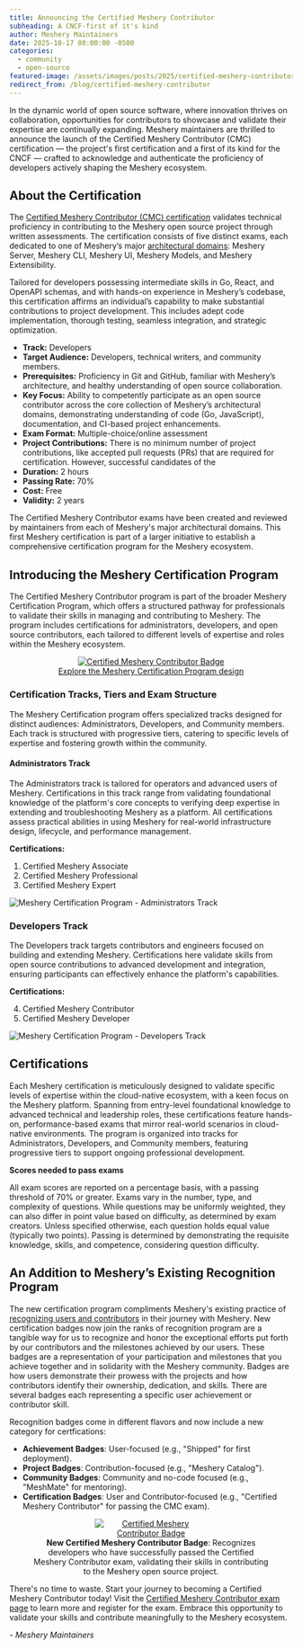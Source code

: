 ```yaml
---
title: Announcing the Certified Meshery Contributor
subheading: A CNCF-first of it's kind
author: Meshery Maintainers
date: 2025-10-17 08:00:00 -0500
categories: 
  - community
  - open-source
featured-image: /assets/images/posts/2025/certified-meshery-contributor/certified-meshery-contributor-hero.png
redirect_from: /blog/certified-meshery-contributor
---
```


In the dynamic world of open source software, where innovation thrives on collaboration, opportunities for contributors to showcase and validate their expertise are continually expanding. Meshery maintainers are thrilled to announce the launch of the Certified Meshery Contributor (CMC) certification — the project's first certification and a first of its kind for the CNCF — crafted to acknowledge and authenticate the proficiency of developers actively shaping the Meshery ecosystem.

## About the Certification

The [Certified Meshery Contributor (CMC) certification](https://cloud.meshery.io/academy/certifications/c5ada327-8a58-4c8a-b9fa-51b95696488c/certified-meshery-contributor) validates technical proficiency in contributing to the Meshery open source project through written assessments. The certification consists of five distinct exams, each dedicated to one of Meshery’s major [architectural domains](https://docs.meshery.io/architecture): Meshery Server, Meshery CLI, Meshery UI, Meshery Models, and Meshery Extensibility.

Tailored for developers possessing intermediate skills in Go, React, and OpenAPI schemas, and with hands-on experience in Meshery’s codebase, this certification affirms an individual’s capability to make substantial contributions to project development. This includes adept code implementation, thorough testing, seamless integration, and strategic optimization.

- **Track:** Developers
- **Target Audience:** Developers, technical writers, and community members.
- **Prerequisites:** Proficiency in Git and GitHub, familiar with Meshery’s architecture, and healthy understanding of open source collaboration.
- **Key Focus:** Ability to competently participate as an open source contributor across the core collection of Meshery’s architectural domains, demonstrating understanding of code (Go, JavaScript), documentation, and CI-based project enhancements.
- **Exam Format:** Multiple-choice/online assessment
- **Project Contributions:** There is no minimum number of project contributions, like accepted pull requests (PRs) that are required for certification. However, successful candidates of the
- **Duration:** 2 hours
- **Passing Rate:** 70%
- **Cost:** Free
- **Validity:** 2 years

The Certified Meshery Contributor exams have been created and reviewed by maintainers from each of Meshery's major architectural domains. This first Meshery certification is part of a larger initiative to establish a comprehensive certification program for the Meshery ecosystem.

## Introducing the Meshery Certification Program

The Certified Meshery Contributor program is part of the broader Meshery Certification Program, which offers a structured pathway for professionals to validate their skills in managing and contributing to Meshery. The program includes certifications for administrators, developers, and open source contributors, each tailored to different levels of expertise and roles within the Meshery ecosystem.

<div style="text-align: center;">
<a href="https://kanvas.new/extension/meshmap?catalog-design=c2141477-379b-432e-b47e-1c89600235a5"><img alt="Certified Meshery Contributor Badge" src="/assets/images/posts/2025/certified-meshery-contributor/meshery-certification-program.png" style="max-width:800px"  /></a><br />
<a href="https://kanvas.new/extension/meshmap?catalog-design=c2141477-379b-432e-b47e-1c89600235a5">Explore the Meshery Certification Program design</a>
</div>

### Certification Tracks, Tiers and Exam Structure

The Meshery Certification program offers specialized tracks designed for distinct audiences: Administrators, Developers, and Community members. Each track is structured with progressive tiers, catering to specific levels of expertise and fostering growth within the community.

#### Administrators Track

The Administrators track is tailored for operators and advanced users of Meshery. Certifications in this track range from validating foundational knowledge of the platform's core concepts to verifying deep expertise in extending and troubleshooting Meshery as a platform. All certifications assess practical abilities in using Meshery for real-world infrastructure design, lifecycle, and performance management.

**Certifications:**

1. Certified Meshery Associate  
2. Certified Meshery Professional  
3. Certified Meshery Expert

<img align="center" src="/assets/images/posts/2025/certified-meshery-contributor/administrators-track.png" alt="Meshery Certification Program - Administrators Track" style="max-width:800px" />

### Developers Track

The Developers track targets contributors and engineers focused on building and extending Meshery. Certifications here validate skills from open source contributions to advanced development and integration, ensuring participants can effectively enhance the platform's capabilities.

**Certifications:**

4. Certified Meshery Contributor  
5. Certified Meshery Developer

<img align="center" src="/assets/images/posts/2025/certified-meshery-contributor/administrators-track.png" alt="Meshery Certification Program - Developers Track" style="max-width:800px" />

## Certifications

Each Meshery certification is meticulously designed to validate specific levels of expertise within the cloud-native ecosystem, with a keen focus on the Meshery platform. Spanning from entry-level foundational knowledge to advanced technical and leadership roles, these certifications feature hands-on, performance-based exams that mirror real-world scenarios in cloud-native environments. The program is organized into tracks for Administrators, Developers, and Community members, featuring progressive tiers to support ongoing professional development.

**Scores needed to pass exams**

All exam scores are reported on a percentage basis, with a passing threshold of 70% or greater. Exams vary in the number, type, and complexity of questions. While questions may be uniformly weighted, they can also differ in point value based on difficulty, as determined by exam creators. Unless specified otherwise, each question holds equal value (typically two points). Passing is determined by demonstrating the requisite knowledge, skills, and competence, considering question difficulty.

## An Addition to Meshery’s Existing Recognition Program

The new certification program compliments Meshery's existing practice of [recognizing users and contributors](/blog/2023/09/2023-9-2-meshery-badge-program/) in their journey with Meshery. New certification badges now join the ranks of recognition program are a tangible way for us to recognize and honor the exceptional efforts put forth by our contributors and the milestones achieved by our users. These badges are a representation of your participation and milestones that you achieve together and in solidarity with the Meshery community. Badges are how users demonstrate their prowess with the projects and how contributors identify their ownership, dedication, and skills. There are several badges each representing a specific user achievement or contributor skill.

Recognition badges come in different flavors and now include a new category for certfications:

* **Achievement Badges**: User-focused (e.g., "Shipped" for first deployment).  
* **Project Badges**: Contribution-focused (e.g., "Meshery Catalog").  
* **Community Badges**: Community and no-code focused (e.g., "MeshMate" for mentoring).  
* **Certification Badges**: User and Contributor-focused (e.g., "Certified Meshery Contributor" for passing the CMC exam).

<figure style="text-align: center;">
  <a href="/assets/images/posts/2025/certified-meshery-contributor/certified-meshery-contributor-badge.png">
<img alt="Certified Meshery Contributor Badge" src="/assets/images/posts/2025/certified-meshery-contributor/certified-meshery-contributor-badge.png" style="max-width:200px"  /></a>
  <figcaption ><b>New Certified Meshery Contributor Badge</b>: Recognizes developers who have successfully passed the Certified Meshery Contributor exam, validating their skills in contributing to the Meshery open source project.
</figcaption>
</figure>
  
There's no time to waste. Start your journey to becoming a Certified Meshery Contributor today! Visit the [Certified Meshery Contributor exam page](https://cloud.meshery.io/academy/certifications/c5ada327-8a58-4c8a-b9fa-51b95696488c/certified-meshery-contributor) to learn more and register for the exam. Embrace this opportunity to validate your skills and contribute meaningfully to the Meshery ecosystem.

_- Meshery Maintainers_